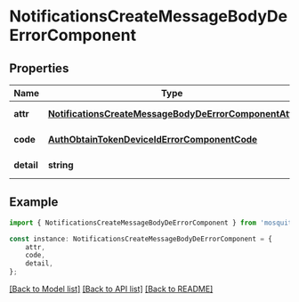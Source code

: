 # NotificationsCreateMessageBodyDeErrorComponent


## Properties

Name | Type | Description | Notes
------------ | ------------- | ------------- | -------------
**attr** | [**NotificationsCreateMessageBodyDeErrorComponentAttr**](NotificationsCreateMessageBodyDeErrorComponentAttr.md) |  | [default to undefined]
**code** | [**AuthObtainTokenDeviceIdErrorComponentCode**](AuthObtainTokenDeviceIdErrorComponentCode.md) |  | [default to undefined]
**detail** | **string** |  | [default to undefined]

## Example

```typescript
import { NotificationsCreateMessageBodyDeErrorComponent } from 'mosquito-alert';

const instance: NotificationsCreateMessageBodyDeErrorComponent = {
    attr,
    code,
    detail,
};
```

[[Back to Model list]](../README.md#documentation-for-models) [[Back to API list]](../README.md#documentation-for-api-endpoints) [[Back to README]](../README.md)
